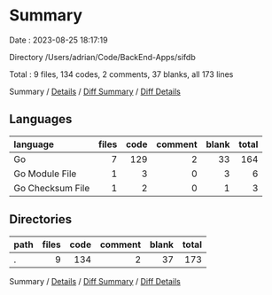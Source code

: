 # Summary

Date : 2023-08-25 18:17:19

Directory /Users/adrian/Code/BackEnd-Apps/sifdb

Total : 9 files,  134 codes, 2 comments, 37 blanks, all 173 lines

Summary / [Details](details.md) / [Diff Summary](diff.md) / [Diff Details](diff-details.md)

## Languages
| language | files | code | comment | blank | total |
| :--- | ---: | ---: | ---: | ---: | ---: |
| Go | 7 | 129 | 2 | 33 | 164 |
| Go Module File | 1 | 3 | 0 | 3 | 6 |
| Go Checksum File | 1 | 2 | 0 | 1 | 3 |

## Directories
| path | files | code | comment | blank | total |
| :--- | ---: | ---: | ---: | ---: | ---: |
| . | 9 | 134 | 2 | 37 | 173 |

Summary / [Details](details.md) / [Diff Summary](diff.md) / [Diff Details](diff-details.md)
